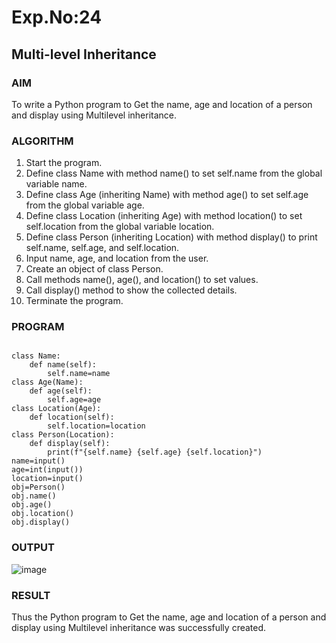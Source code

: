 # Exp.No:24  
## Multi-level Inheritance

### AIM  

To write a Python program to Get the name, age and location of a person and display using Multilevel inheritance.

### ALGORITHM

1. Start the program.
2. Define class Name with method name() to set self.name from the global variable name.
3. Define class Age (inheriting Name) with method age() to set self.age from the global variable age.
4. Define class Location (inheriting Age) with method location() to set self.location from the global variable location.
5. Define class Person (inheriting Location) with method display() to print self.name, self.age, and self.location.
6. Input name, age, and location from the user.
7. Create an object of class Person.
8. Call methods name(), age(), and location() to set values.
9. Call display() method to show the collected details.
10. Terminate the program.

### PROGRAM

```

class Name:
    def name(self):
        self.name=name
class Age(Name):
    def age(self):
        self.age=age
class Location(Age):
    def location(self):
        self.location=location
class Person(Location):
    def display(self):
        print(f"{self.name} {self.age} {self.location}")
name=input()
age=int(input())
location=input()
obj=Person()
obj.name()
obj.age()
obj.location()
obj.display()

```

### OUTPUT

![image](https://github.com/user-attachments/assets/0d578f73-5a8e-4c2e-b2ac-5691858e0bbf)

### RESULT

Thus the Python program to Get the name, age and location of a person and display using Multilevel inheritance was successfully created.
